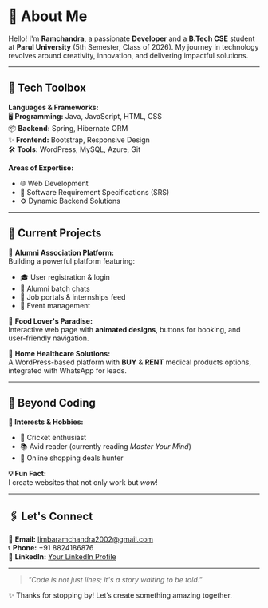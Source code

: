 # 🌟 About Me  

Hello! I'm **Ramchandra**, a passionate **Developer** and a **B.Tech CSE** student at **Parul University** (5th Semester, Class of 2026). My journey in technology revolves around creativity, innovation, and delivering impactful solutions.  

---

## 🔧 Tech Toolbox  

**Languages & Frameworks:**  
🖥️ **Programming:** Java, JavaScript, HTML, CSS  
📦 **Backend:** Spring, Hibernate ORM  
✨ **Frontend:** Bootstrap, Responsive Design  
🛠️ **Tools:** WordPress, MySQL, Azure, Git  

**Areas of Expertise:**  
- 🌐 Web Development  
- 🧩 Software Requirement Specifications (SRS)  
- ⚙️ Dynamic Backend Solutions  

---

## 🚀 Current Projects  

🌟 **Alumni Association Platform:**  
Building a powerful platform featuring:  
- 🎓 User registration & login  
- 🤝 Alumni batch chats  
- 📂 Job portals & internships feed  
- 🎉 Event management  

🍴 **Food Lover's Paradise:**  
Interactive web page with **animated designs**, buttons for booking, and user-friendly navigation.  

🏥 **Home Healthcare Solutions:**  
A WordPress-based platform with **BUY** & **RENT** medical products options, integrated with WhatsApp for leads.  

---

## 📘 Beyond Coding  

**🌈 Interests & Hobbies:**  
- 🏏 Cricket enthusiast  
- 📚 Avid reader (currently reading *Master Your Mind*)  
- 🛒 Online shopping deals hunter  

**💡 Fun Fact:**  
I create websites that not only work but *wow*!  

---

## 🖇️ Let's Connect  

📧 **Email:** [limbaramchandra2002@gmail.com](mailto:limbaramchandra2002@gmail.com)  
📞 **Phone:** +91 8824186876  
💼 **LinkedIn:** [Your LinkedIn Profile](https://www.linkedin.com/in/ram1528/)  

---

> *"Code is not just lines; it's a story waiting to be told."*  

✨ Thanks for stopping by! Let’s create something amazing together.  
